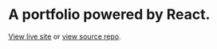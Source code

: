 # A portfolio powered by React.

[View live site](http://www.jmcgrath.co.uk) or [view source repo](https://github.com/jtmcgrath/react-portfolio).
